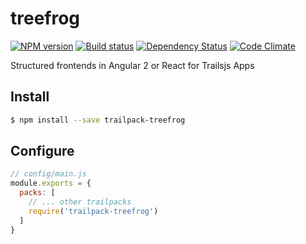 # treefrog

[![NPM version][npm-image]][npm-url]
[![Build status][ci-image]][ci-url]
[![Dependency Status][daviddm-image]][daviddm-url]
[![Code Climate][codeclimate-image]][codeclimate-url]

Structured frontends in Angular 2 or React for Trailsjs Apps

## Install

```sh
$ npm install --save trailpack-treefrog
```

## Configure

```js
// config/main.js
module.exports = {
  packs: [
    // ... other trailpacks
    require('trailpack-treefrog')
  ]
}
```

[npm-image]: https://img.shields.io/npm/v/treefrog.svg?style=flat-square
[npm-url]: https://npmjs.org/package/trailpack-treefrog
[ci-image]: https://img.shields.io/travis/CaliStyle/trailpack-treefrog/master.svg?style=flat-square
[ci-url]: https://travis-ci.org/CaliStyle/trailpack-treefrog
[daviddm-image]: http://img.shields.io/david/CaliStyle/trailpack-treefrog.svg?style=flat-square
[daviddm-url]: https://david-dm.org/CaliStyle/trailpack-treefrog
[codeclimate-image]: https://img.shields.io/codeclimate/github/CaliStyle/trailpack-treefrog.svg?style=flat-square
[codeclimate-url]: https://codeclimate.com/github/CaliStyle/trailpack-treefrog

